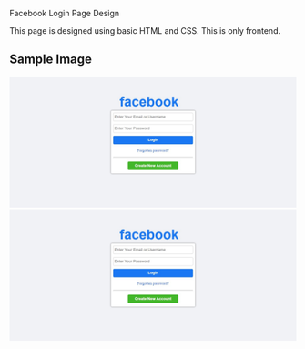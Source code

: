 Facebook Login Page Design

This page is designed using basic HTML and CSS. This is only frontend.

## Sample Image
![Sample](./images/img.jpg)
<img src="https://github.com/alijawad1511/Facebook-Login-Page/blob/master/images/img.jpg" width="700" />
